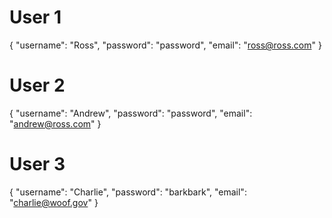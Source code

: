 # User 1

{
"username": "Ross",
"password": "password",
"email": "ross@ross.com"
}

# User 2

{
"username": "Andrew",
"password": "password",
"email": "andrew@ross.com"
}

# User 3

{
"username": "Charlie",
"password": "barkbark",
"email": "charlie@woof.gov"
}
